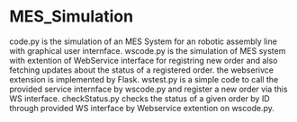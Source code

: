 # MES_Simulation
code.py is the simulation of an MES System for an robotic assembly line with graphical user internface. 
wscode.py is the simulation of MES system with extention of WebService interface for registring new order and also fetching updates about the status of a registered order. 
the webserivce extension is implemented by Flask. 
wstest.py is a simple code to call the provided service internface by wscode.py and register a new order via this WS interface.
checkStatus.py checks the status of a given order by ID  through provided WS interface by Webservice extention on wscode.py.
